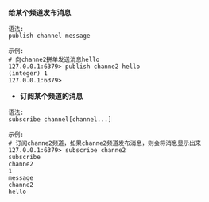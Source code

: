**给某个频道发布消息**

```text
语法:
publish channel message

示例:
# 向channe2拼单发送消息hello
127.0.0.1:6379> publish channe2 hello
(integer) 1
127.0.0.1:6379>
```

* **订阅某个频道的消息**

```text
语法:
subscribe channel[channel...]

示例:
# 订阅channe2频道，如果channe2频道发布消息，则会将消息显示出来
127.0.0.1:6379> subscribe channe2
subscribe
channe2
1
message
channe2
hello
```



